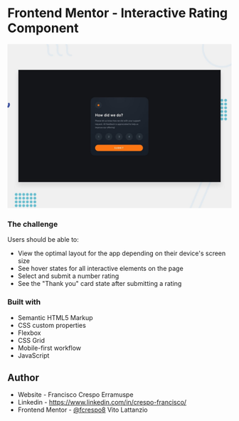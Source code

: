 # Frontend Mentor - Interactive Rating Component

![Design preview for the Interactive rating component coding challenge](./design/desktop-preview.jpg)

### The challenge

Users should be able to:

- View the optimal layout for the app depending on their device's screen size
- See hover states for all interactive elements on the page
- Select and submit a number rating
- See the "Thank you" card state after submitting a rating


### Built with

- Semantic HTML5 Markup
- CSS custom properties
- Flexbox
- CSS Grid
- Mobile-first workflow
- JavaScript


## Author

- Website - Francisco Crespo Erramuspe
- Linkedin - https://www.linkedin.com/in/crespo-francisco/
- Frontend Mentor - [@fcrespo8](https://www.frontendmentor.io/profile/fcrespo8)
Vito Lattanzio
